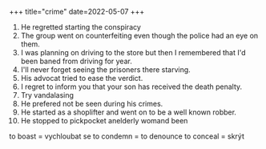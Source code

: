 +++
title="crime"
date=2022-05-07
+++

1. He regretted starting the conspiracy
2. The group went on counterfeiting even though the police had an eye on them.
3. I was planning on driving to the store but then I remembered that I'd been
baned from driving for year.
4. I'll never forget seeing the prisoners there starving.
5. His advocat tried to ease the verdict.
6. I regret to inform you that your son has received the death penalty.
7. Try vandalasing
8. He prefered not be seen during his crimes.
9. He started as a shoplifter and went on to be a well known robber.
10. He stopped to pickpocket anelderly womand been

to boast = vychloubat se 
to condemn = to denounce
to conceal = skrýt

